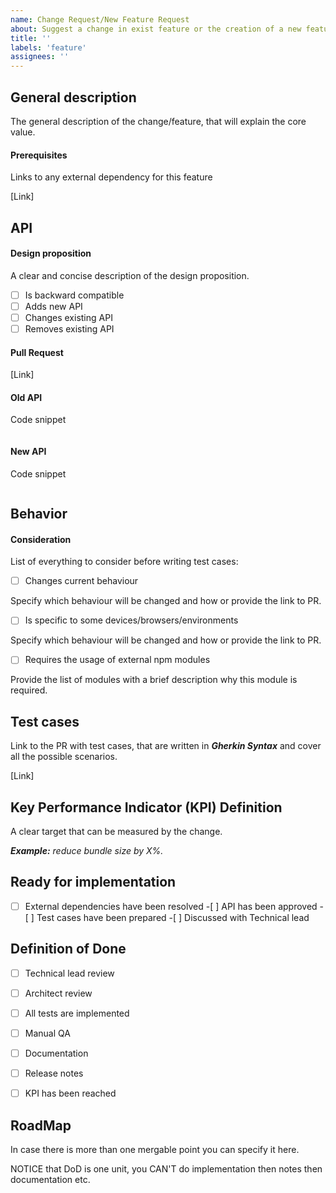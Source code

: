 ```yaml
---
name: Change Request/New Feature Request
about: Suggest a change in exist feature or the creation of a new feature
title: ''
labels: 'feature'
assignees: ''
---
```


## General description

The general description of the change/feature, that will explain the core value.

#### Prerequisites

Links to any external dependency for this feature

[Link]

## API

#### Design proposition

A clear and concise description of the design proposition.

- [ ] Is backward compatible
- [ ] Adds new API
- [ ] Changes existing API
- [ ] Removes existing API

#### Pull Request

[Link]

#### Old API

Code snippet

```typescript
```

#### New API

Code snippet

```typescript
```

## Behavior

#### Consideration

List of everything to consider before writing test cases:

- [ ] Changes current behaviour

Specify which behaviour will be changed and how or provide the link to PR.

- [ ] Is specific to some devices/browsers/environments

Specify which behaviour will be changed and how or provide the link to PR.

- [ ] Requires the usage of external npm modules

Provide the list of modules with a brief description why this module is required.

<!--
Describe the feature behavior the best you can using gherkin feature file
Link to PR or Gherkin snippet
-->

## Test cases

Link to the PR with test cases, that are written in _**Gherkin Syntax**_ and cover all the possible scenarios.

[Link]

## Key Performance Indicator (KPI) Definition

A clear target that can be measured by the change.

_**Example:** reduce bundle size by X%._

## Ready for implementation

-[ ] External dependencies have been resolved -[ ] API has been approved -[ ] Test cases have been prepared -[ ] Discussed with Technical lead

## Definition of Done

-[ ] Technical lead review

-[ ] Architect review

-[ ] All tests are implemented <!-- automatic testing -->

-[ ] Manual QA

-[ ] Documentation

-[ ] Release notes

-[ ] KPI has been reached

## RoadMap

In case there is more than one mergable point you can specify it here.

NOTICE that DoD is one unit, you CAN'T do implementation then notes then documentation etc.
